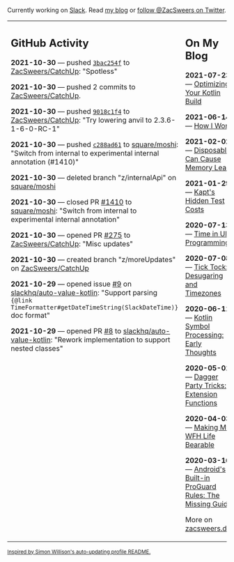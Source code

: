 Currently working on [Slack](https://slack.com/). Read [my blog](https://zacsweers.dev/) or [follow @ZacSweers on Twitter](https://twitter.com/ZacSweers).

<table><tr><td valign="top" width="60%">

## GitHub Activity
<!-- githubActivity starts -->
**2021-10-30** — pushed [`3bac254f`](https://github.com/ZacSweers/CatchUp/commit/3bac254f5268d0b734090baddbddc63b8df5af42) to [ZacSweers/CatchUp](https://api.github.com/repos/ZacSweers/CatchUp): "Spotless"

**2021-10-30** — pushed 2 commits to [ZacSweers/CatchUp](https://api.github.com/repos/ZacSweers/CatchUp).

**2021-10-30** — pushed [`9018c1f4`](https://github.com/ZacSweers/CatchUp/commit/9018c1f474a8a05c6accf869510ee4e0ec42356c) to [ZacSweers/CatchUp](https://api.github.com/repos/ZacSweers/CatchUp): "Try lowering anvil to 2.3.6-1-6-0-RC-1"

**2021-10-30** — pushed [`c288ad61`](https://github.com/square/moshi/commit/c288ad61334a1cd5dec0ba977c0897fdf75251a4) to [square/moshi](https://api.github.com/repos/square/moshi): "Switch from internal to experimental internal annotation (#1410)"

**2021-10-30** — deleted branch "z/internalApi" on [square/moshi](https://api.github.com/repos/square/moshi)

**2021-10-30** — closed PR [#1410](https://api.github.com/repos/square/moshi/pulls/1410) to [square/moshi](https://api.github.com/repos/square/moshi): "Switch from internal to experimental internal annotation"

**2021-10-30** — opened PR [#275](https://api.github.com/repos/ZacSweers/CatchUp/pulls/275) to [ZacSweers/CatchUp](https://api.github.com/repos/ZacSweers/CatchUp): "Misc updates"

**2021-10-30** — created branch "z/moreUpdates" on [ZacSweers/CatchUp](https://api.github.com/repos/ZacSweers/CatchUp)

**2021-10-29** — opened issue [#9](https://api.github.com/repos/slackhq/auto-value-kotlin/issues/9) on [slackhq/auto-value-kotlin](https://api.github.com/repos/slackhq/auto-value-kotlin): "Support parsing `{@link TimeFormatter#getDateTimeString(SlackDateTime)}` doc format"

**2021-10-29** — opened PR [#8](https://api.github.com/repos/slackhq/auto-value-kotlin/pulls/8) to [slackhq/auto-value-kotlin](https://api.github.com/repos/slackhq/auto-value-kotlin): "Rework implementation to support nested classes"
<!-- githubActivity ends -->
</td><td valign="top" width="40%">

## On My Blog
<!-- blog starts -->
**2021-07-23** — [Optimizing Your Kotlin Build](https://www.zacsweers.dev/optimizing-your-kotlin-build/)

**2021-06-14** — [How I Work](https://www.zacsweers.dev/how-i-work/)

**2021-02-02** — [Disposables Can Cause Memory Leaks](https://www.zacsweers.dev/disposables-can-cause-memory-leaks/)

**2021-01-29** — [Kapt's Hidden Test Costs](https://www.zacsweers.dev/kapts-hidden-test-costs/)

**2020-07-13** — [Time in UI Programming](https://www.zacsweers.dev/time-in-ui/)

**2020-07-08** — [Tick Tock: Desugaring and Timezones](https://www.zacsweers.dev/ticktock-desugaring-timezones/)

**2020-06-11** — [Kotlin Symbol Processing: Early Thoughts](https://www.zacsweers.dev/kotlin-symbol-processor-early-thoughts/)

**2020-05-01** — [Dagger Party Tricks: Extension Functions](https://www.zacsweers.dev/dagger-party-tricks-extension-functions/)

**2020-04-03** — [Making My WFH Life Bearable](https://www.zacsweers.dev/making-wfh-life-bearable/)

**2020-03-16** — [Android's Built-in ProGuard Rules: The Missing Guide](https://www.zacsweers.dev/android-proguard-rules/)
<!-- blog ends -->
More on [zacsweers.dev](https://zacsweers.dev/)
</td></tr></table>

<sub><a href="https://simonwillison.net/2020/Jul/10/self-updating-profile-readme/">Inspired by Simon Willison's auto-updating profile README.</a></sub>